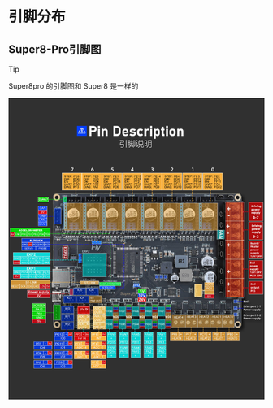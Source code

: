 # 引脚分布

## Super8-Pro引脚图

> [!TIP]
> Super8pro 的引脚图和 Super8 是一样的

![super8_pin](../../images/boards/fly_super8/super8_pin.png)
